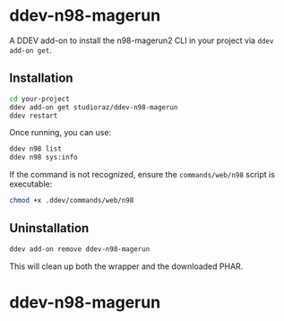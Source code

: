 # ddev-n98-magerun

A DDEV add-on to install the n98-magerun2 CLI in your project via `ddev add-on get`.

## Installation

```bash
cd your-project
ddev add-on get studioraz/ddev-n98-magerun
ddev restart
```

Once running, you can use:

```bash
ddev n98 list
ddev n98 sys:info
```

If the command is not recognized, ensure the `commands/web/n98` script is executable:

```bash
chmod +x .ddev/commands/web/n98
```

## Uninstallation

```bash
ddev add-on remove ddev-n98-magerun
```

This will clean up both the wrapper and the downloaded PHAR.
# ddev-n98-magerun
